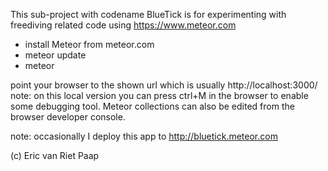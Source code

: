 This sub-project with codename BlueTick is for experimenting with freediving related code using https://www.meteor.com

- install Meteor from meteor.com
- meteor update
- meteor

point your browser to the shown url which is usually http://localhost:3000/
note: on this local version you can press ctrl+M in the browser to enable some debugging tool. Meteor collections can also be edited from the browser developer console.

note: occasionally I deploy this app to http://bluetick.meteor.com

(c) Eric van Riet Paap
